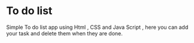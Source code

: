 # To do list
Simple To do list app using Html , CSS and Java Script , here you can add your task and delete them when they are done.

